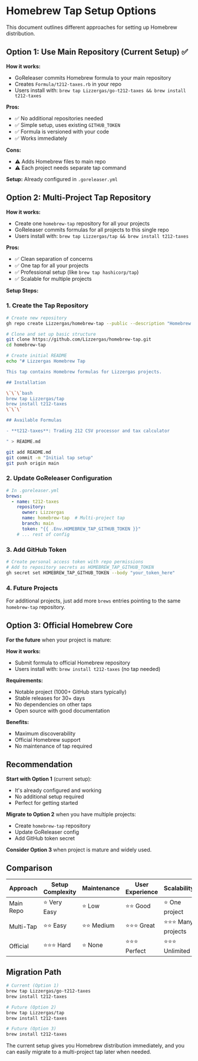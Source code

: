 # Homebrew Tap Setup Options

This document outlines different approaches for setting up Homebrew distribution.

## Option 1: Use Main Repository (Current Setup) ✅

**How it works:**
- GoReleaser commits Homebrew formula to your main repository
- Creates `Formula/t212-taxes.rb` in your repo
- Users install with: `brew tap Lizzergas/go-t212-taxes && brew install t212-taxes`

**Pros:**
- ✅ No additional repositories needed
- ✅ Simple setup, uses existing `GITHUB_TOKEN`
- ✅ Formula is versioned with your code
- ✅ Works immediately

**Cons:**
- ⚠️ Adds Homebrew files to main repo
- ⚠️ Each project needs separate tap command

**Setup:** Already configured in `.goreleaser.yml`

## Option 2: Multi-Project Tap Repository

**How it works:**
- Create one `homebrew-tap` repository for all your projects
- GoReleaser commits formulas for all projects to this single repo
- Users install with: `brew tap Lizzergas/tap && brew install t212-taxes`

**Pros:**
- ✅ Clean separation of concerns
- ✅ One tap for all your projects
- ✅ Professional setup (like `brew tap hashicorp/tap`)
- ✅ Scalable for multiple projects

**Setup Steps:**

### 1. Create the Tap Repository
```bash
# Create new repository
gh repo create Lizzergas/homebrew-tap --public --description "Homebrew tap for Lizzergas projects"

# Clone and set up basic structure
git clone https://github.com/Lizzergas/homebrew-tap.git
cd homebrew-tap

# Create initial README
echo "# Lizzergas Homebrew Tap

This tap contains Homebrew formulas for Lizzergas projects.

## Installation

\`\`\`bash
brew tap Lizzergas/tap
brew install t212-taxes
\`\`\`

## Available Formulas

- **t212-taxes**: Trading 212 CSV processor and tax calculator

" > README.md

git add README.md
git commit -m "Initial tap setup"
git push origin main
```

### 2. Update GoReleaser Configuration
```yaml
# In .goreleaser.yml
brews:
  - name: t212-taxes
    repository:
      owner: Lizzergas
      name: homebrew-tap  # Multi-project tap
      branch: main
      token: "{{ .Env.HOMEBREW_TAP_GITHUB_TOKEN }}"
    # ... rest of config
```

### 3. Add GitHub Token
```bash
# Create personal access token with repo permissions
# Add to repository secrets as HOMEBREW_TAP_GITHUB_TOKEN
gh secret set HOMEBREW_TAP_GITHUB_TOKEN --body "your_token_here"
```

### 4. Future Projects
For additional projects, just add more `brews` entries pointing to the same `homebrew-tap` repository.

## Option 3: Official Homebrew Core

**For the future** when your project is mature:

**How it works:**
- Submit formula to official Homebrew repository
- Users install with: `brew install t212-taxes` (no tap needed)

**Requirements:**
- Notable project (1000+ GitHub stars typically)
- Stable releases for 30+ days
- No dependencies on other taps
- Open source with good documentation

**Benefits:**
- Maximum discoverability
- Official Homebrew support
- No maintenance of tap required

## Recommendation

**Start with Option 1** (current setup):
- It's already configured and working
- No additional setup required
- Perfect for getting started

**Migrate to Option 2** when you have multiple projects:
- Create `homebrew-tap` repository
- Update GoReleaser config
- Add GitHub token secret

**Consider Option 3** when project is mature and widely used.

## Comparison

| Approach | Setup Complexity | Maintenance | User Experience | Scalability |
|----------|------------------|-------------|-----------------|-------------|
| Main Repo | ⭐ Very Easy | ⭐ Low | ⭐⭐ Good | ⭐ One project |
| Multi-Tap | ⭐⭐ Easy | ⭐⭐ Medium | ⭐⭐⭐ Great | ⭐⭐⭐ Many projects |
| Official | ⭐⭐⭐ Hard | ⭐ None | ⭐⭐⭐ Perfect | ⭐⭐⭐ Unlimited |

## Migration Path

```bash
# Current (Option 1)
brew tap Lizzergas/go-t212-taxes
brew install t212-taxes

# Future (Option 2) 
brew tap Lizzergas/tap
brew install t212-taxes

# Future (Option 3)
brew install t212-taxes
```

The current setup gives you Homebrew distribution immediately, and you can easily migrate to a multi-project tap later when needed. 